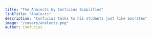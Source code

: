 ```yaml
---
title: "The Analects by Confucius Simplified"
linkTitle: "Analects"
description: "Confucius talks to his students just like Socrates"
image: "/covers/analects.png"
author: Confucius
---
```

